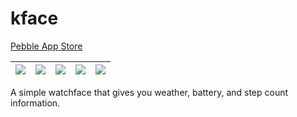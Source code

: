 # kface

[Pebble App Store](https://apps.getpebble.com/applications/5a36b58b461a8dfe42001479)

| <img src="https://i.imgur.com/ld7TyFc.png"/> | <img src="https://i.imgur.com/ZGz5BTM.png"/> | <img src="https://i.imgur.com/q7ntdmK.png"/> | <img src="https://i.imgur.com/J3759E6.png"/> | <img src="https://i.imgur.com/jVjfzLC.png"/> |
|---|---|---|---|---|

A simple watchface that gives you weather, battery, and step count information.
